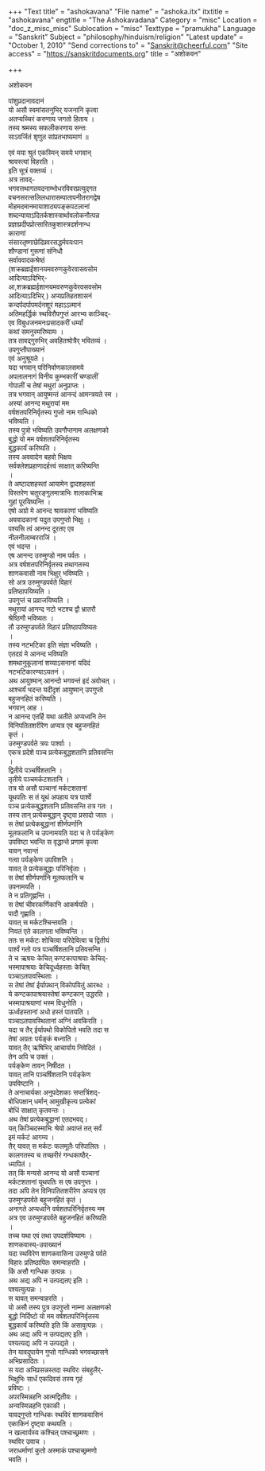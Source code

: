 +++
"Text title" = "ashokavana"
"File name" = "ashoka.itx"
itxtitle = "ashokavana"
engtitle = "The Ashokavadana"
Category = "misc"
Location = "doc_z_misc_misc"
Sublocation = "misc"
Texttype = "pramukha"
Language = "Sanskrit"
Subject = "philosophy/hinduism/religion"
"Latest update" = "October 1, 2010"
"Send corrections to" = "Sanskrit@cheerful.com"
"Site access" = "https://sanskritdocuments.org"
title = "अशोकवन"

+++
  
 अशोकवन   
  
पांशुप्रदानावदानं  
यो असौ स्वमांसतनुभिर् यजनानि कृत्वा  
अतप्यच्चिरं करुणाय जगतो हिताय ।  
तस्य श्रमस्य सफलीकरणाय सन्तः  
साऽवर्जितं शृणुत सांप्रतभाष्यमाणं ॥  
  
एवं मया श्रुतं एकस्मिन् समये भगवान्  
श्रावस्त्यां विहरति ।  
इति सूत्रं वक्तव्यं ।  
अत्र तावद्-  
भगवत्तथागतवदनाम्भोधरविवरप्रत्युद्गत  
वचनसरत्सलिलधारासम्पातापनीतरागद्वेष  
मोहमदमानमायाशाठ्यपङ्कपटलानां  
शब्दन्यायाऽदितर्कशास्त्रार्थावलोकनौत्पन्न  
प्रज्ञाप्रदीपप्रोत्सारितकुशास्त्रदर्शनान्ध  
काराणां  
संसारतृष्णाछेदिप्रवरसद्धर्मपयःपान  
शौण्डानां गुरूणां संनिधौ  
सर्वाववादकश्रेष्ठं  
(शक्रब्रह्मईशानयमवरुणकुवेरवासवसोम  
आदित्याऽदिभिर्-  
आ,शक्रब्रह्मईशानयमवरुणकुवेरवसवसोम  
आदित्याऽदिभिर् ) अप्यप्रतिहतशासनं  
कन्दर्पदर्पापमर्दनशूरं महाऽऽत्मानं  
अतिमहर्द्धिकं स्थविरौपगुप्तं आरभ्य काञ्चिद्-  
एव विबुधजनमनःप्रसादकरीं धर्म्यां  
कथां समनुस्मरिष्यामः ।  
तत्र तावद्गुरुभिर् अवहितश्रोत्रैर् भवितव्यं ।  
उपगुप्तौपाख्यानं  
एवं अनुश्रूयते ।  
यदा भगवान् परिनिर्वाणकालसमये  
अपलालनागं विनीय कुम्भकारीं चण्डालीं  
गोपालीं च तेषां मथुरां अनुप्राप्तः ।  
तत्र भगवान् आयुष्मन्तं आनन्दं आमन्त्रयते स्म ।  
अस्यां आनन्द मथुरायां मम  
वर्षशतपरिनिर्वृतस्य गुप्तो नाम गान्धिको  
भविष्यति ।  
तस्य पुत्रो भविष्यति उपगौप्तनाम  अलक्षणको  
बुद्धो यो मम वर्षशतपरिनिर्वृतस्य  
बुद्धकार्यं करिष्यति ।  
तस्य  अववादेन बहवो भिक्षवः  
सर्वक्लेशप्रहाणादर्हत्त्वं साक्षात् करिष्यन्ति  
।  
ते अष्टादशहस्तां आयामेन द्वादशहस्तां  
विस्तरेण चतुरङ्गुलमात्राभिः शलाकाभिऋ  
गुहां पूरयिष्यन्ति ।  
एषो अग्रो मे आनन्द श्रावकाणां भविष्यति  
अववादकानां यदुत  उपगुप्तो भिक्षुः ।  
पश्यसि त्वं आनन्द दूरतए एव  
नीलनीलाम्बरराजिं ।  
एवं भदन्त ।  
एष आनन्द उरुमुण्डो नाम पर्वतः ।  
अत्र वर्षशतपरिनिर्वृतस्य तथागतस्य  
शाणकवासी नाम भिक्षुर् भविष्यति ।  
सो अत्र उरुमुण्डपर्वते विहारं  
प्रतिष्ठापयिष्यति ।  
उपगुप्तं च प्रव्राजयिष्यति ।  
मथुरायां आनन्द नटो भटश्च द्वौ भ्रातरौ  
श्रेष्ठिणौ भविष्यतः ।  
तौ  उरुमुण्डपर्वते विहारं प्रतिष्ठापयिष्यतः  
।  
तस्य नटभटिका  इति संज्ञा भविष्यति ।  
एतदग्रं मे आनन्द भविष्यति  
शमथानुकूलानां शय्याऽसनानां यदिदं  
नटभटिकारण्याऽयतनं ।  
अथ  आयुश्मान् आनन्दो भगवन्तं इदं अवोचत् ।  
आश्चर्यं भदन्त यदीदृशं आयुष्मान् उपगुप्तो  
बहुजनहितं करिष्यति ।  
भगवान् आह ।  
न  आनन्द एतर्हि यथा  अतीते अप्यध्वनि तेन  
विनिपतितशरीरेण  अप्यत्र  एव बहुजनहितं  
कृतं ।  
उरुमुण्डपर्वते त्रयः पार्श्वाः ।  
एकत्र प्रदेशे पञ्च प्रत्येकबुद्धशतानि प्रतिवसन्ति  
।  
द्वितीये पञ्चर्षिशतानि ।  
तृतीये पञ्चमर्कटशतानि ।  
तत्र यो असौ पञ्चानां मर्कटशतानां  
यूथपतिः स तं यूथं अपहाय यत्र पार्श्वे  
पञ्च प्रत्येकबुद्धशतानि प्रतिवसन्ति तत्र गतः ।  
तस्य तान् प्रत्येकबुद्धान् दृष्ट्वा प्रसादो जातः ।  
स तेषां प्रत्येकबुद्धानां शीर्णपर्णानि  
मूलफलानि च  उपनामयति यदा च ते पर्यङ्केण  
उपविष्टा भवन्ति स वृद्धान्ते प्रणामं कृत्वा  
यावन् नवान्तं  
गत्वा पर्यङ्केण  उपविशति ।  
यावत् ते प्रत्येकबुद्धाः परिनिर्वृताः ।  
स तेषां शीर्णपर्णानि मूलफलानि च  
उपनामयति ।  
ते न प्रतिगृह्णन्ति ।  
स तेषां चीवरकर्णिकानि  आकर्षयति ।  
पादौ गृह्णाति ।  
यावत् स मर्कटश्चिन्तयति ।  
नियतं एते कालगता भविष्यन्ति ।  
ततः स मर्कटः शोचित्वा परिदेवित्वा च द्वितीयं  
पार्श्वं गतो यत्र पञ्चर्षिशतानि प्रतिवसन्ति ।  
ते च ऋषयः केचित् कण्टकापाश्रयाः केचिद्-  
भस्मापाश्रयाः केचिदूर्ध्वहस्ताः केचित्  
पञ्चाऽतपावस्थिताः ।  
स तेषां तेषां ईर्यापथान् विकोपयितुं आरब्धः ।  
ये कण्टकापाश्रयास्तेषां कण्टकान् उद्धरति ।  
भस्मापाश्रयाणां भस्म विधुनोति ।  
ऊर्ध्वहस्तानां अधो हस्तं पातयति ।  
पञ्चाऽतपावस्थितानां अग्निं अवकिरति ।  
यदा च तैर् ईर्यापथो विकोपितो भवति तदा स  
तेषां अग्रतः पर्यङ्कं बध्नाति ।  
यावत् तैर् ऋषिभिर् आचार्याय निवेदितं ।  
तेन  अपि च  उक्तं ।  
पर्यङ्केण तावन् निषीदत ।  
यावत् तानि पञ्चर्षिशतानि पर्यङ्केण  
उपविष्टानि ।  
ते अनाचार्यका अनुपदेशकाः सप्तत्रिंशद्-  
बोधिपक्षान् धर्मान् आमुखीकृत्य प्रत्येकां  
बोधिं साक्षात् कृतवन्तः ।  
अथ तेषां प्रत्येकबुद्धानां एतदभवद्।  
यत् किञ्चिदस्माभिः श्रेयो अवाप्तं तत् सर्वं  
इमं मर्कटं आगम्य ।  
तैर् यावत् स मर्कटः फलमूलैः परिपालितः ।  
कालगतस्य च तच्छरीरं गन्धकाष्ठैर्-  
ध्मापितं ।  
तत् किं मन्यसे  आनन्द यो असौ पञ्चानां  
मर्कटशतानां यूथपतिः स एष उपगुप्तः ।  
तदा  अपि तेन विनिपतितशरीरेण  अप्यत्र  एव  
उरुमुण्डपर्वते बहुजनहितं कृतं ।  
अनागते अप्यध्वनि वर्षशतपरिनिर्वृतस्य मम  
अत्र  एव  उरुमुण्डपर्वते बहुजनहितं करिष्यति  
।  
तच्च यथा  एवं तथा  उपदर्शयिष्यामः ।  
शाणकवास्य्-उपाख्यानं  
यदा स्थविरेण शाणकवासिना  उरुमुण्डे पर्वते  
विहारः प्रतिष्ठापितः समन्वाहरति ।  
किं असौ गान्धिक उत्पन्नः ।  
अथ  अद्य  अपि न  उत्पद्यतए इति ।  
पश्यत्युत्पन्नः ।  
स यावत् समन्वाहरति ।  
यो असौ तस्य पुत्र उपगुप्तो नाम्ना  अलक्षणको  
बुद्धो निर्दिष्टो यो मम वर्षशतपरिनिर्वृतस्य  
बुद्धकार्यं करिष्यति  इति किं असावुत्पन्नः ।  
अथ  अद्य  अपि न  उत्पद्यतए इति ।  
पश्यत्यद्य  अपि न  उत्पद्यते ।  
तेन यावदुपायेन गुप्तो गान्धिको भगवच्छासने  
अभिप्रसादितः ।  
स यदा  अभिप्रसन्नस्तदा स्थविरः संबहुलैर्-  
भिक्षुभिः सार्धं एकदिवसं तस्य गृहं  
प्रविष्टः ।  
अपरस्मिन्नहनि  आत्मद्वितीयः ।  
अन्यस्मिन्नहनि  एकाकी ।  
यावद्गुप्तो गान्धिकः स्थविरं शाणकवासिनं  
एकाकिनं दृष्ट्वा कथयति ।  
न खल्वार्यस्य कश्चित् पश्चाच्छ्रमणः ।  
स्थविर उवाच ।  
जराधर्माणां कुतो अस्माकं पश्चाच्छ्रमणो  
भवति ।  
  
  
